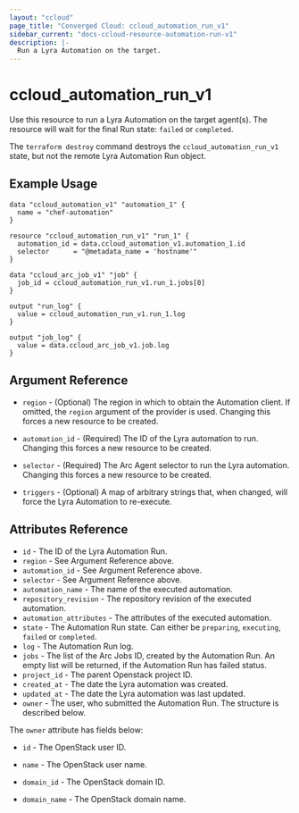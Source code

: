 ```yaml
---
layout: "ccloud"
page_title: "Converged Cloud: ccloud_automation_run_v1"
sidebar_current: "docs-ccloud-resource-automation-run-v1"
description: |-
  Run a Lyra Automation on the target.
---
```


# ccloud\_automation\_run\_v1

Use this resource to run a Lyra Automation on the target agent(s). The resource
will wait for the final Run state: `failed` or `completed`.

The `terraform destroy` command destroys the `ccloud_automation_run_v1` state,
but not the remote Lyra Automation Run object.

## Example Usage

```hcl
data "ccloud_automation_v1" "automation_1" {
  name = "chef-automation"
}

resource "ccloud_automation_run_v1" "run_1" {
  automation_id = data.ccloud_automation_v1.automation_1.id
  selector      = "@metadata_name = 'hostname'"
}

data "ccloud_arc_job_v1" "job" {
  job_id = ccloud_automation_run_v1.run_1.jobs[0]
}

output "run_log" {
  value = ccloud_automation_run_v1.run_1.log
}

output "job_log" {
  value = data.ccloud_arc_job_v1.job.log
}
```

## Argument Reference

* `region` - (Optional) The region in which to obtain the Automation client. If
  omitted, the `region` argument of the provider is used. Changing this forces
  a new resource to be created.

* `automation_id` - (Required) The ID of the Lyra automation to run. Changing
  this forces a new resource to be created.

* `selector` - (Required) The Arc Agent selector to run the Lyra automation.
  Changing this forces a new resource to be created.

* `triggers` - (Optional) A map of arbitrary strings that, when changed, will
  force the Lyra Automation to re-execute.

## Attributes Reference

* `id` - The ID of the Lyra Automation Run.
* `region` - See Argument Reference above.
* `automation_id` - See Argument Reference above.
* `selector` - See Argument Reference above.
* `automation_name` - The name of the executed automation.
* `repository_revision` - The repository revision of the executed automation.
* `automation_attributes` - The attributes of the executed automation.
* `state` - The Automation Run state. Can either be `preparing`, `executing`,
  `failed` or `completed`.
* `log` - The Automation Run log.
* `jobs` - The list of the Arc Jobs ID, created by the Automation Run. An empty
  list will be returned, if the Automation Run has failed status.
* `project_id` - The parent Openstack project ID.
* `created_at` - The date the Lyra automation was created.
* `updated_at` - The date the Lyra automation was last updated.
* `owner` - The user, who submitted the Automation Run. The structure is
  described below.

The `owner` attribute has fields below:

* `id` - The OpenStack user ID.

* `name` - The OpenStack user name.

* `domain_id` - The OpenStack domain ID.

* `domain_name` - The OpenStack domain name.

